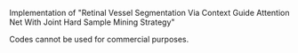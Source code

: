 Implementation of "Retinal Vessel Segmentation Via Context Guide Attention Net With Joint Hard Sample Mining Strategy" 

Codes cannot be used for commercial purposes.


